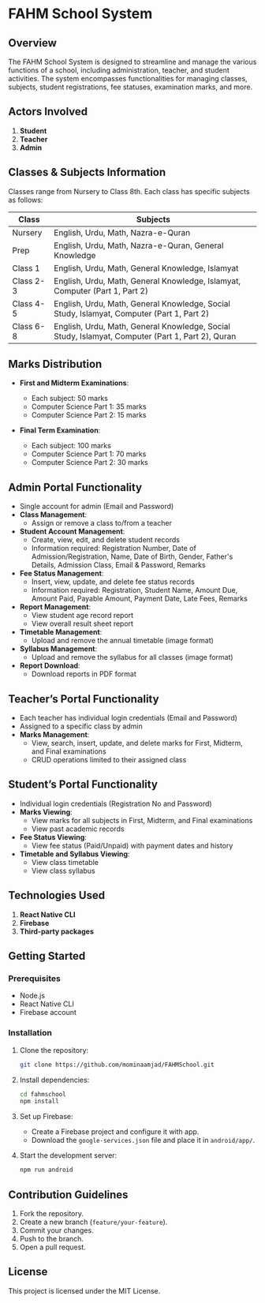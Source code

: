 # FAHM School System

## Overview
The FAHM School System is designed to streamline and manage the various functions of a school, including administration, teacher, and student activities. The system encompasses functionalities for managing classes, subjects, student registrations, fee statuses, examination marks, and more.

## Actors Involved
1. **Student**
2. **Teacher**
3. **Admin**

## Classes & Subjects Information
Classes range from Nursery to Class 8th. Each class has specific subjects as follows:

| Class      | Subjects                                                                                        |
|------------|-------------------------------------------------------------------------------------------------|
| Nursery    | English, Urdu, Math, Nazra-e-Quran                                                              |
| Prep       | English, Urdu, Math, Nazra-e-Quran, General Knowledge                                           |
| Class 1    | English, Urdu, Math, General Knowledge, Islamyat                                                |
| Class 2-3  | English, Urdu, Math, General Knowledge, Islamyat, Computer (Part 1, Part 2)                     |
| Class 4-5  | English, Urdu, Math, General Knowledge, Social Study, Islamyat, Computer (Part 1, Part 2)       |
| Class 6-8  | English, Urdu, Math, General Knowledge, Social Study, Islamyat, Computer (Part 1, Part 2), Quran|

## Marks Distribution
- **First and Midterm Examinations**:
  - Each subject: 50 marks
  - Computer Science Part 1: 35 marks
  - Computer Science Part 2: 15 marks

- **Final Term Examination**:
  - Each subject: 100 marks
  - Computer Science Part 1: 70 marks
  - Computer Science Part 2: 30 marks

## Admin Portal Functionality
- Single account for admin (Email and Password)
- **Class Management**:
  - Assign or remove a class to/from a teacher
- **Student Account Management**:
  - Create, view, edit, and delete student records
  - Information required: Registration Number, Date of Admission/Registration, Name, Date of Birth, Gender, Father's Details, Admission Class, Email & Password, Remarks
- **Fee Status Management**:
  - Insert, view, update, and delete fee status records
  - Information required: Registration, Student Name, Amount Due, Amount Paid, Payable Amount, Payment Date, Late Fees, Remarks
- **Report Management**:
  - View student age record report
  - View overall result sheet report
- **Timetable Management**:
  - Upload and remove the annual timetable (image format)
- **Syllabus Management**:
  - Upload and remove the syllabus for all classes (image format)
- **Report Download**:
  - Download reports in PDF format

## Teacher’s Portal Functionality
- Each teacher has individual login credentials (Email and Password)
- Assigned to a specific class by admin
- **Marks Management**:
  - View, search, insert, update, and delete marks for First, Midterm, and Final examinations
  - CRUD operations limited to their assigned class

## Student’s Portal Functionality
- Individual login credentials (Registration No and Password)
- **Marks Viewing**:
  - View marks for all subjects in First, Midterm, and Final examinations
  - View past academic records
- **Fee Status Viewing**:
  - View fee status (Paid/Unpaid) with payment dates and history
- **Timetable and Syllabus Viewing**:
  - View class timetable
  - View class syllabus

## Technologies Used
1. **React Native CLI**
2. **Firebase**
3. **Third-party packages**

## Getting Started
### Prerequisites
- Node.js
- React Native CLI
- Firebase account

### Installation
1. Clone the repository:
   ```sh
   git clone https://github.com/mominaamjad/FAHMSchool.git
   ```
2. Install dependencies:
   ```sh
   cd fahmschool
   npm install
   ```
3. Set up Firebase:
   - Create a Firebase project and configure it with app.
   - Download the `google-services.json` file and place it in `android/app/`.

4. Start the development server:
   ```sh
   npm run android
   ```

## Contribution Guidelines
1. Fork the repository.
2. Create a new branch (`feature/your-feature`).
3. Commit your changes.
4. Push to the branch.
5. Open a pull request.

## License
This project is licensed under the MIT License.
